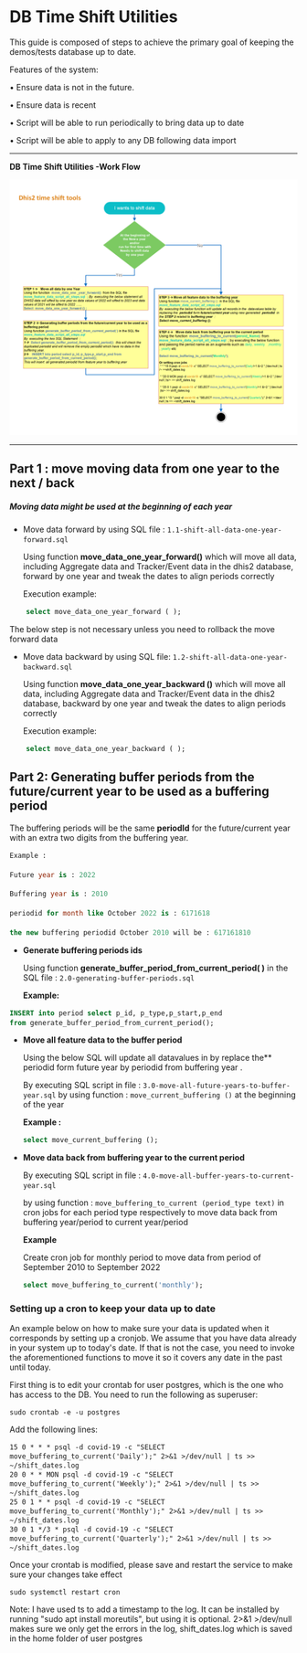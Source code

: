 # DB Time Shift Utilities

This guide is composed of steps to achieve the primary goal of keeping the demos/tests database up to date.

Features of the system:

• Ensure data is not in the future.

• Ensure data is recent

• Script will be able to run periodically to bring data up to date

• Script will be able to apply to any DB following data import

------

**DB Time Shift Utilities -Work Flow** 

![](./img/DHIS2_Shifting_tool_workflow.png)

------

## Part 1 : move moving data from one year to the next / back

##### **Moving data might be used at the beginning of each year**

  - Move data forward by using SQL file : `1.1-shift-all-data-one-year-forward.sql`

    Using function **move_data_one_year_forward()** which will move all data, including Aggregate data and Tracker/Event data in the dhis2 database, forward by one year and tweak the dates to align periods correctly

    Execution example:

```sql
    select move_data_one_year_forward ( );
```

The below step is not necessary unless you need to rollback the move forward data

  - Move data backward by using SQL file: `1.2-shift-all-data-one-year-backward.sql`

    Using function **move_data_one_year_backward ()** which will move all data, including Aggregate data and Tracker/Event data in the dhis2 database, backward by one year and tweak the dates to align periods correctly

    Execution example:

```sql
    select move_data_one_year_backward ( );
```

## Part 2: Generating buffer periods from the future/current year to be used as a buffering period

The buffering periods will be the same **periodId** for the future/current year with an extra two digits from the buffering year.

```sql
Example :

Future year is : 2022

Buffering year is : 2010

periodid for month like October 2022 is : 6171618

the new buffering periodid October 2010 will be : 617161810
```



  - **Generate buffering periods ids**

    Using function **generate_buffer_period_from_current_period( )** in the SQL file : `2.0-generating-buffer-periods.sql`

    **Example:**

```sql
INSERT into period select p_id, p_type,p_start,p_end
from generate_buffer_period_from_current_period();
```

  - **Move all feature data to the buffer period**

    Using the below SQL will update all datavalues in by replace the** periodid form future year by periodid from buffering year .

    By executing SQL script in file : `3.0-move-all-future-years-to-buffer-year.sql` by using function : `move_current_buffering ()` at the beginning of the year

    **Example :**

    ```sql
    select move_current_buffering ();
    ```

  - **Move data back from buffering year to the current period**

    By executing SQL script in file : `4.0-move-all-buffer-years-to-current-year.sql`

    by using function : `move_buffering_to_current (period_type text)` in cron jobs for each period type respectively to move data back from buffering year/period to current year/period

    **Example**

    Create cron job for monthly period to move data from period of September 2010 to September 2022

    ```sql
    select move_buffering_to_current('monthly');
    ```


### Setting up a cron to keep your data up to date

An example below on how to make sure your data is updated when it corresponds by setting up a cronjob. We assume that you have data already in your system up to today's date. If that is not the case, you need to invoke the aforementioned functions to move it so it covers any date in the past until today.

First thing is to edit your crontab for user postgres, which is the one who has access to the DB. You need to run the following as superuser:

```shell
sudo crontab -e -u postgres
```

Add the following lines:

```shell
15 0 * * * psql -d covid-19 -c "SELECT move_buffering_to_current('Daily');" 2>&1 >/dev/null | ts >> ~/shift_dates.log
20 0 * * MON psql -d covid-19 -c "SELECT move_buffering_to_current('Weekly');" 2>&1 >/dev/null | ts >> ~/shift_dates.log
25 0 1 * * psql -d covid-19 -c "SELECT move_buffering_to_current('Monthly');" 2>&1 >/dev/null | ts >> ~/shift_dates.log
30 0 1 */3 * psql -d covid-19 -c "SELECT move_buffering_to_current('Quarterly');" 2>&1 >/dev/null | ts >> ~/shift_dates.log
```

Once your crontab is modified, please save and restart the service to make sure your changes take effect


```shell
sudo systemctl restart cron
```

Note: I have used ts to add a timestamp to the log. It can be installed by running "sudo apt install moreutils", but using it is optional. 2>&1 >/dev/null makes sure we only get the errors in the log, shift_dates.log which is saved in the home folder of user postgres
